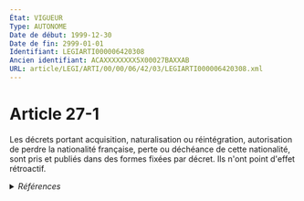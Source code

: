 ```yaml
---
État: VIGUEUR
Type: AUTONOME
Date de début: 1999-12-30
Date de fin: 2999-01-01
Identifiant: LEGIARTI000006420308
Ancien identifiant: ACAXXXXXXXX5X00027BAXXAB
URL: article/LEGI/ARTI/00/00/06/42/03/LEGIARTI000006420308.xml
---
```


<h1>Article 27-1</h1>

Les décrets portant acquisition, naturalisation ou réintégration, autorisation
de perdre la nationalité française, perte ou déchéance de cette nationalité,
sont pris et publiés dans des formes fixées par décret. Ils n'ont point d'effet
rétroactif.


<details>
  <summary><em>Références</em></summary>

  <h2>Articles faisant référence à l'article</h2>
  
  <ul>
    <li>
      <a href="https://legal.tricoteuses.fr//redirection/LEGIARTI000006284627?vers=git&vers=legifrance">LOI no 99-1141 du 29 décembre 1999 modifiant les conditions d'acquisition de la nationalité française par les militaires étrangers servant dans l'armée française - article 3 ENTIEREMENT_MODIF</a> MODIFICATION cible
    </li>
  </ul>
  
  <h2>Textes faisant référence à l'article</h2>
  
  <ul>
    <li>
      <a href="https://legal.tricoteuses.fr//redirection/JORFTEXT000000362019?vers=git&vers=legifrance">LOI n° 93-933 du 22 juillet 1993 réformant le droit de la nationalité</a> CODIFICATION cible
    </li>
  </ul>
  
  <h2>Références faites par l'article</h2>
  
  <ul>
    <li>
      CONCORDANCE source Code de la nationalité française 111
    </li>
    <li>
      1993-07-22 CODIFICATION source <a href="https://legal.tricoteuses.fr//redirection/JORFTEXT000000362019?vers=git&vers=legifrance">LOI n° 93-933 du 22 juillet 1993 réformant le droit de la nationalité</a>
    </li>
    <li>
      1999-12-29 MODIFICATION source <a href="https://legal.tricoteuses.fr//redirection/LEGIARTI000006284627?vers=git&vers=legifrance">LOI no 99-1141 du 29 décembre 1999 modifiant les conditions d'acquisition de la nationalité française par les militaires étrangers servant dans l'armée française - article 3 ENTIEREMENT_MODIF</a>
    </li>
    <li>
      2999-01-01 CONCORDE cible <a href="https://legal.tricoteuses.fr//redirection/LEGIARTI000006524084?vers=git&vers=legifrance">Code de la nationalité française - article 111 AUTONOME ABROGE, en vigueur du 1973-01-10 au 1993-07-23</a>
    </li>
  </ul>
</details>
